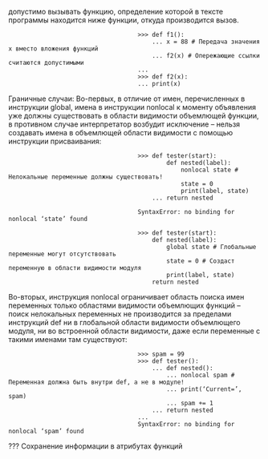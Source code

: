 допустимо вызывать функцию, определение которой в тексте программы находится ниже функции, откуда производится вызов.

                                        >>> def f1():
                                            ... x = 88 # Передача значения x вместо вложения функций
                                            ... f2(x) # Опережающие ссылки считаются допустимыми
                                        ...
                                        >>> def f2(x):
                                        ... print(x)

Граничные случаи:
Во-первых, в отличие от имен, перечисленных в инструкции global, имена в инструкции nonlocal к моменту объявления уже должны существовать в области видимости объемлющей
функции, в противном случае интерпретатор возбудит исключение – нельзя создавать имена в объемлющей области видимости с помощью инструкции присваивания:

                                        >>> def tester(start):
                                                def nested(label):
                                                    nonlocal state # Нелокальные переменные должны существовать!
                                                    state = 0
                                                    print(label, state)
                                            ... return nested
                                        
                                        SyntaxError: no binding for nonlocal ‘state’ found
                                        
                                        >>> def tester(start):
                                            def nested(label):
                                                global state # Глобальные переменные могут отсутствовать
                                                state = 0 # Создаст переменную в области видимости модуля
                                                print(label, state)
                                            return nested

Во-вторых, инструкция nonlocal ограничивает область поиска имен переменных только областями видимости объемлющих функций – поиск нелокальных
переменных не производится за пределами инструкций def ни в глобальной области видимости объемлющего модуля, ни во встроенной области видимости,
даже если переменные с такими именами там существуют:

                                        >>> spam = 99
                                        >>> def tester():
                                            ... def nested():
                                                ... nonlocal spam # Переменная должна быть внутри def, а не в модуле!
                                                ... print(‘Current=’, spam)
                                                ... spam += 1
                                            ... return nested
                                        ...
                                        SyntaxError: no binding for nonlocal ‘spam’ found

??? Сохранение информации в атрибутах функций